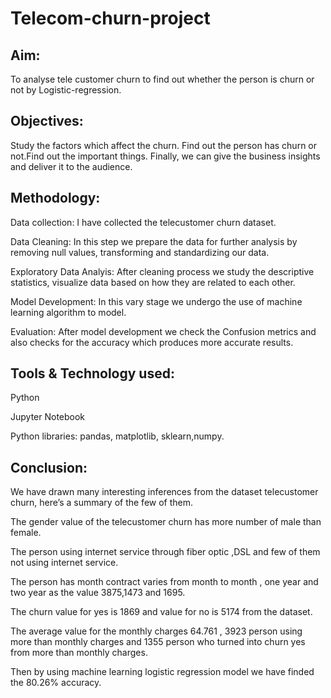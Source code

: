 # Telecom-churn-project

## Aim:

To analyse tele customer churn to find out whether the person is churn or not by Logistic-regression.

## Objectives:
Study the factors which affect the churn. Find out the person has churn or not.Find out the important things. Finally, we can give the business insights and deliver it to the audience.

## Methodology:

Data collection: I have collected the telecustomer churn dataset.

Data Cleaning: In this step we prepare the data for further analysis by removing null values, transforming and standardizing our data.

Exploratory Data Analyis: After cleaning process we study the descriptive statistics, visualize data based on how they are related to each other.

Model Development: In this vary stage we undergo the use of machine learning algorithm to model.

Evaluation: After model development we check the Confusion metrics and also checks for the accuracy which produces more accurate results.

## Tools & Technology used:

Python

Jupyter Notebook

Python libraries: pandas, matplotlib, sklearn,numpy.

## Conclusion:

We have drawn many interesting inferences from the dataset telecustomer churn, here’s a summary of the few of them.

The gender value of the telecustomer churn has more number of male than female.

The person using internet service through fiber optic ,DSL and few of them not using internet service.

The person has month contract varies from month to month , one year and two year as the value 3875,1473 and 1695.

The churn value for yes is 1869 and value for no is 5174 from the dataset.

The average value for the monthly charges 64.761 , 3923 person using more than monthly charges and 1355 person who turned into churn yes from more than monthly charges.

Then by using machine learning logistic regression model we have finded the 80.26% accuracy.

